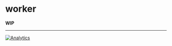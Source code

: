 worker
======

**WIP**

---

[![Analytics](https://ga-beacon.appspot.com/UA-49657176-4/worker?flat)](https://github.com/igrigorik/ga-beacon)
